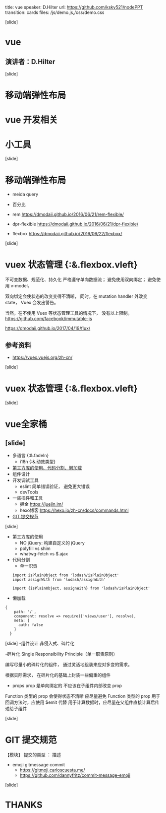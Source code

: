 title: vue
speaker: D.Hilter
url: https://github.com/ksky521/nodePPT
transition: cards
files: /js/demo.js,/css/demo.css

[slide]

# vue
## 演讲者：D.Hilter

[slide]
# 移动端弹性布局 
# vue 开发相关 
# 小工具

[slide]
# 移动端弹性布局
* meida query
* 百分比
* rem
https://dmodaii.github.io/2016/06/21/rem-flexible/

* dpr-flexible
https://dmodaii.github.io/2016/06/21/dpr-flexible/

* flexbox
https://dmodaii.github.io/2016/06/22/flexbox/

[slide]
# vuex 状态管理 {:&.flexbox.vleft}
不可变数据、规范化、持久化 
严格遵守单向数据流；
避免使用双向绑定；
避免使用 v-model。


双向绑定会使状态的改变变得不清晰，
同时，在 mutation handler 外改变 state，
Vuex 会发出警告。

当然，在不使用 Vuex 等状态管理工具的情况下，
没有以上限制。
https://github.com/facebook/immutable-js

https://dmodaii.github.io/2017/04/19/flux/

## 参考资料
- https://vuex.vuejs.org/zh-cn/


[slide]
# vuex 状态管理 {:&.flexbox.vleft}

[slide]
# vue全家桶

[slide]
----
* 多语言 {:&.fadeIn}
    * i18n {:&.动效类型}
* [第三方库的使用、代码分割、懒加载](index.md#5)
* 组件设计
* 开发调试工具
    * eslint 简单错误验证， 避免更大错误
    * devTools
* 一些插件和工具
    * 掘金 https://juejin.im/
    * hexo博客 https://hexo.io/zh-cn/docs/commands.html
* [GIT 提交规范](index.md#5)

[slide]
- 第三方库的使用
    - NO jQuery: 构建自定义的 jQuery
    - polyfill vs shim
    - whatwg-fetch vs $.ajax
- 代码分割
    - 单一职责
    ```
    import isPlainObject from 'lodash/isPlainObject'
    import assignWith from 'lodash/assignWith'
    ```
    ```
    import {isPlainObject, assignWith} from 'lodash/isPlainObject'
    ```
- 懒加载
```
{
    path: '/',
    component: resolve => require(['views/user'], resolve),
    meta: {
      auth: false
    }
  }
```

[slide]
-组件设计
非侵入式、碎片化


-碎片化 Single Responsibility Principle（单一职责原则）


编写尽量小的碎片化的组件，
通过灵活地组装来应对多变的需求。


根据实际需求，
在碎片化的基础上封装一些偏重的组件

- props
prop 是单向绑定的
不应该在子组件内部改变 prop


Function 类型的 prop 会使得状态不清晰
应尽量避免 Function 类型的 prop
用于回调方法时，应使用 $emit 代替
用于计算数据时，应尽量在父组件直接计算后传递给子组件

[slide]
# GIT 提交规范

【模块】 提交的类型 ： 描述

- emoji gitmessage commit
   - https://gitmoji.carloscuesta.me/
   - https://github.com/dannyfritz/commit-message-emoji

[slide]
# THANKS